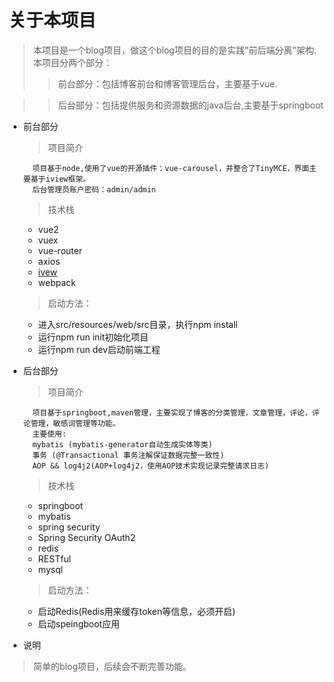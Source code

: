 # 关于本项目
> 本项目是一个blog项目，做这个blog项目的目的是实践"前后端分离"架构.本项目分两个部分：
>> 前台部分：包括博客前台和博客管理后台，主要基于vue.

>> 后台部分：包括提供服务和资源数据的java后台,主要基于springboot

* 前台部分

     > 项目简介
     
        项目基于node,使用了vue的开源插件：vue-carousel，并整合了TinyMCE，界面主要基于iview框架。
        后台管理员账户密码：admin/admin
     > 技术栈
     
     - vue2
     - vuex
     - vue-router
     - axios
     - [ivew](https://www.iviewui.com/)
     - webpack
     
     > 启动方法：
     
     - 进入src/resources/web/src目录，执行npm install
     - 运行npm run init初始化项目
     - 运行npm run dev启动前端工程
     
     
     
* 后台部分

    > 项目简介
    
        项目基于springboot,maven管理，主要实现了博客的分类管理，文章管理，评论，评论管理，敏感词管理等功能。
        主要使用:
        mybatis (mybatis-generator自动生成实体等类)
        事务 (@Transactional 事务注解保证数据完整一致性)
        AOP && log4j2(AOP+log4j2，使用AOP技术实现记录完整请求日志)
    
    >技术栈
    
    - springboot
    - mybatis
    - spring security
    - Spring Security OAuth2
    - redis
    - RESTful
    - mysql
    
    > 启动方法：
    
    - 启动Redis(Redis用来缓存token等信息，必须开启)
    - 启动speingboot应用
    
    
    
* 说明

 > 简单的blog项目，后续会不断完善功能。    